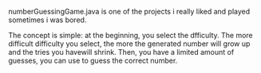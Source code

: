 numberGuessingGame.java is one of the projects i really liked and played sometimes i was bored. 

The concept is simple: at the beginning, you select the dfficulty. The more difficult difficulty you select, the more the generated number will grow up and the tries you havewill shrink. Then, you have a limited amount of guesses, you can use to guess the correct number.

